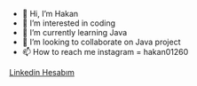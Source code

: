 - 👋 Hi, I’m Hakan
- 👀 I’m interested in coding
- 🌱 I’m currently learning Java
- 💞️ I’m looking to collaborate on Java project
- 📫 How to reach me instagram = hakan01260

[Linkedin Hesabım](https://www.linkedin.com/in/erdoganhakan/)

